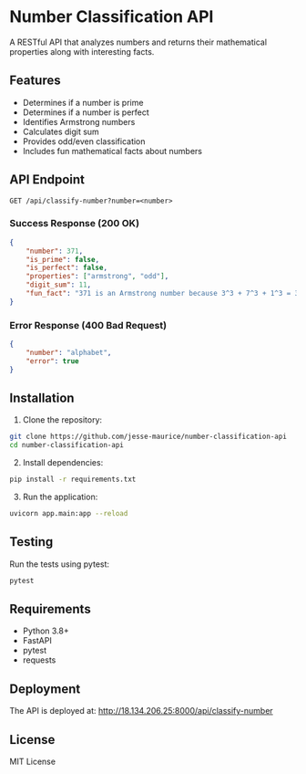 # Number Classification API

A RESTful API that analyzes numbers and returns their mathematical properties along with interesting facts.

## Features

- Determines if a number is prime
- Determines if a number is perfect
- Identifies Armstrong numbers
- Calculates digit sum
- Provides odd/even classification
- Includes fun mathematical facts about numbers

## API Endpoint

```
GET /api/classify-number?number=<number>
```

### Success Response (200 OK)

```json
{
    "number": 371,
    "is_prime": false,
    "is_perfect": false,
    "properties": ["armstrong", "odd"],
    "digit_sum": 11,
    "fun_fact": "371 is an Armstrong number because 3^3 + 7^3 + 1^3 = 371"
}
```

### Error Response (400 Bad Request)

```json
{
    "number": "alphabet",
    "error": true
}
```

## Installation

1. Clone the repository:
```bash
git clone https://github.com/jesse-maurice/number-classification-api
cd number-classification-api
```

2. Install dependencies:
```bash
pip install -r requirements.txt
```

3. Run the application:
```bash
uvicorn app.main:app --reload
```

## Testing

Run the tests using pytest:
```bash
pytest
```

## Requirements

- Python 3.8+
- FastAPI
- pytest
- requests

## Deployment

The API is deployed at: http://18.134.206.25:8000/api/classify-number

## License

MIT License